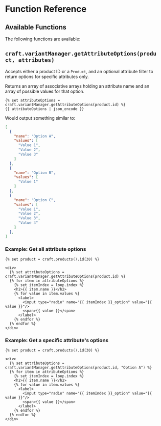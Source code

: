 # Function Reference

## Available Functions

The following functions are available:

## `craft.variantManager.getAttributeOptions(product, attributes)`

Accepts either a product ID or a `Product`, and an optional attribute filter to return options for specific attributes only.

Returns an array of associative arrays holding an attribute name and an array of possible values for that option.

```twig
{% set attributeOptions = craft.variantManager.getAttributeOptions(product.id) %}
{{ attributeOptions | json_encode }}
```

Would output something similar to:

```json
[
  {
    "name": "Option A",
    "values": [
      "Value 1",
      "Value 2",
      "Value 3"
    ]
  },
  {
    "name": "Option B",
    "values": [
      "Value 1"
    ]
  },
  {
    "name": "Option C",
    "values": [
      "Value 1",
      "Value 2",
      "Value 3",
      "Value 4"
    ]
  },
]
```

### Example: Get all attribute options

```twig
{% set product = craft.products().id(30) %}

<div>
  {% set attributeOptions = craft.variantManager.getAttributeOptions(product.id) %}
  {% for item in attributeOptions %}
    {% set itemIndex = loop.index %}
    <h2>{{ item.name }}</h2>
    {% for value in item.values %}
      <label>
        <input type="radio" name="{{ itemIndex }}_option" value="{{ value }}"/>
        <span>{{ value }}</span>
      </label>
    {% endfor %}
  {% endfor %}
</div>
```

### Example: Get a specific attribute's options

```twig
{% set product = craft.products().id(30) %}

<div>
  {% set attributeOptions = craft.variantManager.getAttributeOptions(product.id, "Option A") %}
  {% for item in attributeOptions %}
    {% set itemIndex = loop.index %}
    <h2>{{ item.name }}</h2>
    {% for value in item.values %}
      <label>
        <input type="radio" name="{{ itemIndex }}_option" value="{{ value }}"/>
        <span>{{ value }}</span>
      </label>
    {% endfor %}
  {% endfor %}
</div>
```

